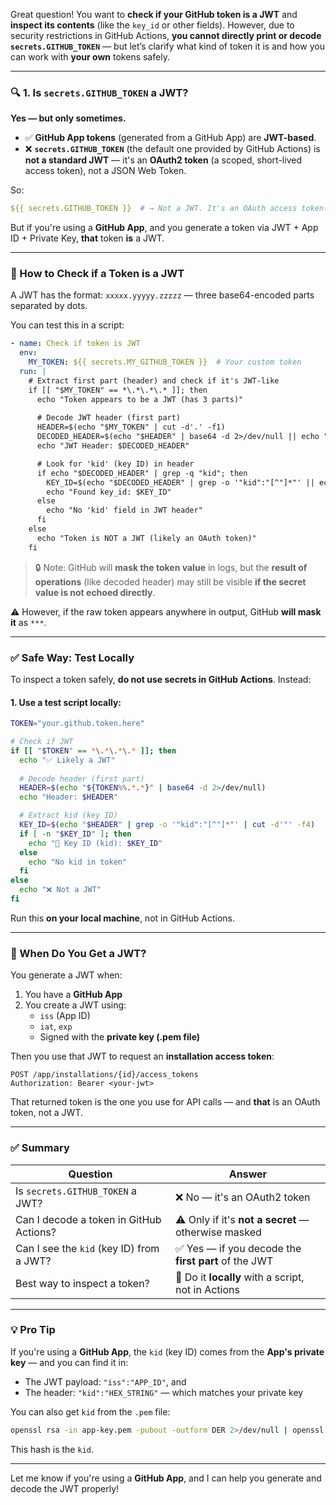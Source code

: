 Great question! You want to **check if your GitHub token is a JWT** and **inspect its contents** (like the `key_id` or other fields). However, due to security restrictions in GitHub Actions, **you cannot directly print or decode `secrets.GITHUB_TOKEN`** — but let’s clarify what kind of token it is and how you can work with **your own** tokens safely.

---

### 🔍 1. Is `secrets.GITHUB_TOKEN` a JWT?

**Yes — but only sometimes.**

- ✅ **GitHub App tokens** (generated from a GitHub App) are **JWT-based**.
- ❌ **`secrets.GITHUB_TOKEN`** (the default one provided by GitHub Actions) is **not a standard JWT** — it's an **OAuth2 token** (a scoped, short-lived access token), not a JSON Web Token.

So:
```yaml
${{ secrets.GITHUB_TOKEN }}  # → Not a JWT. It's an OAuth access token.
```

But if you're using a **GitHub App**, and you generate a token via JWT + App ID + Private Key, **that** token **is** a JWT.

---

### 🧪 How to Check if a Token is a JWT

A JWT has the format: `xxxxx.yyyyy.zzzzz` — three base64-encoded parts separated by dots.

You can test this in a script:

```yaml
- name: Check if token is JWT
  env:
    MY_TOKEN: ${{ secrets.MY_GITHUB_TOKEN }}  # Your custom token
  run: |
    # Extract first part (header) and check if it's JWT-like
    if [[ "$MY_TOKEN" == *\.*\.*\.* ]]; then
      echo "Token appears to be a JWT (has 3 parts)"
      
      # Decode JWT header (first part)
      HEADER=$(echo "$MY_TOKEN" | cut -d'.' -f1)
      DECODED_HEADER=$(echo "$HEADER" | base64 -d 2>/dev/null || echo "$HEADER (base64 decode failed)")
      echo "JWT Header: $DECODED_HEADER"

      # Look for 'kid' (key ID) in header
      if echo "$DECODED_HEADER" | grep -q "kid"; then
        KEY_ID=$(echo "$DECODED_HEADER" | grep -o '"kid":"[^"]*"' || echo "Not found")
        echo "Found key_id: $KEY_ID"
      else
        echo "No 'kid' field in JWT header"
      fi
    else
      echo "Token is NOT a JWT (likely an OAuth token)"
    fi
```

> 🔒 Note: GitHub will **mask the token value** in logs, but the **result of operations** (like decoded header) may still be visible **if the secret value is not echoed directly**.

⚠️ However, if the raw token appears anywhere in output, GitHub **will mask it** as `***`.

---

### ✅ Safe Way: Test Locally

To inspect a token safely, **do not use secrets in GitHub Actions**. Instead:

#### 1. Use a test script **locally**:
```bash
TOKEN="your.github.token.here"

# Check if JWT
if [[ "$TOKEN" == *\.*\.*\.* ]]; then
  echo "✅ Likely a JWT"
  
  # Decode header (first part)
  HEADER=$(echo "${TOKEN%%.*.*}" | base64 -d 2>/dev/null)
  echo "Header: $HEADER"

  # Extract kid (key ID)
  KEY_ID=$(echo "$HEADER" | grep -o '"kid":"[^"]*"' | cut -d'"' -f4)
  if [ -n "$KEY_ID" ]; then
    echo "🔑 Key ID (kid): $KEY_ID"
  else
    echo "No kid in token"
  fi
else
  echo "❌ Not a JWT"
fi
```

Run this **on your local machine**, not in GitHub Actions.

---

### 🧩 When Do You Get a JWT?

You generate a JWT when:
1. You have a **GitHub App**
2. You create a JWT using:
   - `iss` (App ID)
   - `iat`, `exp`
   - Signed with the **private key (.pem file)**

Then you use that JWT to request an **installation access token**:
```http
POST /app/installations/{id}/access_tokens
Authorization: Bearer <your-jwt>
```

That returned token is the one you use for API calls — and **that** is an OAuth token, not a JWT.

---

### ✅ Summary

| Question | Answer |
|--------|--------|
| Is `secrets.GITHUB_TOKEN` a JWT? | ❌ No — it's an OAuth2 token |
| Can I decode a token in GitHub Actions? | ⚠️ Only if it's **not a secret** — otherwise masked |
| Can I see the `kid` (key ID) from a JWT? | ✅ Yes — if you decode the **first part** of the JWT |
| Best way to inspect a token? | 🔐 Do it **locally** with a script, not in Actions |

---

### 💡 Pro Tip
If you're using a **GitHub App**, the `kid` (key ID) comes from the **App's private key** — and you can find it in:
- The JWT payload: `"iss":"APP_ID"`, and
- The header: `"kid":"HEX_STRING"` — which matches your private key

You can also get `kid` from the `.pem` file:
```bash
openssl rsa -in app-key.pem -pubout -outform DER 2>/dev/null | openssl sha256 -binary | xxd -p -c 30
```

This hash is the `kid`.

---

Let me know if you're using a **GitHub App**, and I can help you generate and decode the JWT properly!
